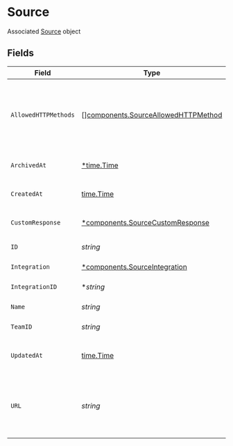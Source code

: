 # Source

Associated [Source](#source-object) object


## Fields

| Field                                                                                      | Type                                                                                       | Required                                                                                   | Description                                                                                |
| ------------------------------------------------------------------------------------------ | ------------------------------------------------------------------------------------------ | ------------------------------------------------------------------------------------------ | ------------------------------------------------------------------------------------------ |
| `AllowedHTTPMethods`                                                                       | [][components.SourceAllowedHTTPMethod](../../models/components/sourceallowedhttpmethod.md) | :heavy_minus_sign:                                                                         | List of allowed HTTP methods. Defaults to PUT, POST, PATCH, DELETE.                        |
| `ArchivedAt`                                                                               | [*time.Time](https://pkg.go.dev/time#Time)                                                 | :heavy_minus_sign:                                                                         | Date the source was archived                                                               |
| `CreatedAt`                                                                                | [time.Time](https://pkg.go.dev/time#Time)                                                  | :heavy_check_mark:                                                                         | Date the source was created                                                                |
| `CustomResponse`                                                                           | [*components.SourceCustomResponse](../../models/components/sourcecustomresponse.md)        | :heavy_minus_sign:                                                                         | Custom response object                                                                     |
| `ID`                                                                                       | *string*                                                                                   | :heavy_check_mark:                                                                         | ID of the source                                                                           |
| `Integration`                                                                              | [*components.SourceIntegration](../../models/components/sourceintegration.md)              | :heavy_minus_sign:                                                                         | Integration object                                                                         |
| `IntegrationID`                                                                            | **string*                                                                                  | :heavy_minus_sign:                                                                         | ID of the integration                                                                      |
| `Name`                                                                                     | *string*                                                                                   | :heavy_check_mark:                                                                         | Name for the source                                                                        |
| `TeamID`                                                                                   | *string*                                                                                   | :heavy_check_mark:                                                                         | ID of the workspace                                                                        |
| `UpdatedAt`                                                                                | [time.Time](https://pkg.go.dev/time#Time)                                                  | :heavy_check_mark:                                                                         | Date the source was last updated                                                           |
| `URL`                                                                                      | *string*                                                                                   | :heavy_check_mark:                                                                         | A unique URL that must be supplied to your webhook's provider                              |